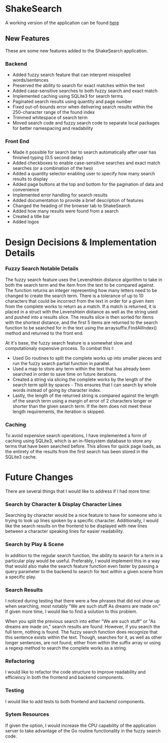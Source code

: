 # ShakeSearch

A working version of the application can be found [here](https://jakedevar-shakesearch.onrender.com/)

## New Features
These are some new features added to the ShakeSearch application.

### Backend
* Added fuzzy search feature that can interpret misspelled words/sentences
* Preserved the ability to search for exact matches within the text
* Added case-sensitive searches to both fuzzy search and exact match
* Implemented caching using SQLite3 for search terms
* Paginated search results using quantity and page number
* Fixed out-of-bounds error when delivering search results within the 250-character range of the found index
* Trimmed whitespace of search term
* Moved search code and fuzzy search code to separate local packages for better namespacing and readability

### Front End
* Made it possible for search bar to search automatically after user has finished typing (0.5 second delay)
* Added checkboxes to enable case-sensitive searches and exact match searches (or a combination of the two)
* Added a quantity selector enabling user to specify how many search results to display
* Added page buttons at the top and bottom for the pagination of data and convenience
* Implemented error handling for search results
* Added documentation to provide a brief description of features
* Changed the heading of the browser tab to ShakeSearch
* Added how many results were found from a search
* Created a title bar
* Added logos

# Design Decisions & Implementation Details
### Fuzzy Search Notable Details
The fuzzy search feature uses the Levenshtein distance algorithm to take in both the search term and the item from the text to be compared against.
The function returns an integer representing how many letters need to be changed to create the search term.
There is a tolerance of up to 10 characters that could be incorrect from the text in order for a given item from the complete works to return as a match.
If a match is returned, it is placed in a struct with the Levenshtein distance as well as the string used and pushed into a results slice.
The results slice is then sorted for items with the shortest distance, and the first 5 items are returned to the search function to be searched for in the text using the arraysuffix.FindAllIndex() method and returned to the front end.

At it's base, the fuzzy search feature is a somewhat slow and computationaly expensive process. To combat this I:

* Used Go routines to split the complete works up into smaller pieces and run the fuzzy search partial function in parallel.
* Used a map to store any term within the text that has already been searched in order to save time on future iterations.
* Created a string via slicing the complete works by the length of the search term split by spaces - This ensures that I can search by whole words instead of going by character index.
* Lastly, the length of the returned string is compared against the length of the search term using a margin of error of 2 characters longer or shorter than the given search term. If the item does not meet these length requirements, the iteration is skipped.

### Caching
To avoid expensive search operations, I have implemented a form of caching using SQLite3, which is an in-filesystem database to store any terms that have been searched before. This allows for quick page loads, as the entirety of the results from the first search has been stored in the SQLite3 cache.


# Future Changes
There are several things that I would like to address if I had more time:

### Search by Character & Display Character Lines
Searching by character would be a nice feature to have for someone who is trying to look up lines spoken by a specific character. Additionally, I would like the search results on the frontend to be displayed with new lines between a character speaking lines for easier readability.

### Search by Play & Scene
In addition to the regular search function, the ability to search for a term in a particular play would be useful. Preferably, I would implement this in a way that would also make the search feature function even faster by passing a query parameter to the backend to search for text within a given scene from a specific play.

### Search Results
I noticed during testing that there were a few phrases that did not show up when searching, most notably "We are such stuff As dreams are made on." If given more time, I would like to find a solution to this problem.

When you split the previous search into either "We are such stuff" or "As dreams are made on," search results are found. However, if you search the full term, nothing is found. The fuzzy search function does recognize that this sentence exists within the text. Though, searches for it, as well as other longer sentences, are not found, either from within the suffix array or using a regexp method to search the complete works as a string.

### Refactoring
I would like to refactor the code structure to improve readability and efficiency in both the frontend and backend components.

### Testing
I would like to add tests to both frontend and backend components.

### Sytem Resources
If given the option, I would increase the CPU capability of the application server to take advantage of the Go routine functionality in the fuzzy search code.
